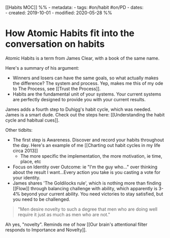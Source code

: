[[Habits MOC]]
%% - metadata:
	- tags: #on/habit #on/PD
	- dates:  
		- created: 2019-10-01
		- modified: 2020-05-28 %%
# How Atomic Habits fit into the conversation on habits
Atomic Habits is a term from James Clear, with a book of the same name. 

Here's a summary of his argument:
- Winners and losers can have the same goals, so what actually makes the difference? The system and process. Yep, makes me this of my ode to The Process, see [[Trust the Process]].
- Habits are the fundamental unit of your systems. Your current systems are perfectly designed to provide you with your current results.

James adds a fourth step to Duhigg's habit cycle, which was needed. James is a smart dude. Check out the steps here: [[Understanding the habit cycle and habitual cues]].

Other tidbits:
- The first step is Awareness. Discover and record your habits throughout the day. Here's an example of me [[Charting out habit cycles in my life circa 2013]]
	- The more specific the implementation, the more motivation, ie time, place, etc
- Focus on Identity over Outcome: ie "I'm the guy who..." over thinking about the result I want...Every action you take is you casting a vote for your identity.
- James shares 'The Goldilocks rule', which is nothing more than finding [[Flow]] through balancing challenge with ability, which apparently is 3-4% beyond your current ability. You need victories to stay satisfied, but you need to be challenged. 

> "Men desire novelty to such a degree that men who are doing well require it just as much as men who are not."

Ah yes, "novelty". Reminds me of how [[Our brain's attentional filter responds to Importance and Novelty]].